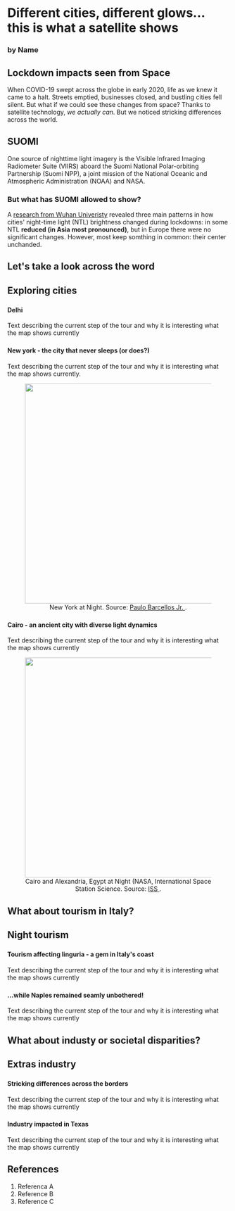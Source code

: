 # Different cities, different glows... this is what a satellite shows <!--{ as="img" data-fallback-src="" mode="hero" src="https://external-content.duckduckgo.com/iu/?u=https%3A%2F%2Fupload.wikimedia.org%2Fwikipedia%2Fcommons%2F4%2F4f%2FSummit-lake-wv-night-sky-reflection_-_West_Virginia_-_ForestWander.jpg&f=1&nofb=1&ipt=b8d7ce7f474e953355fc8e58b45c9122e6a1d4e5cafc7e8dbc6cbf48cc91e137" }-->
### by Name <!--{ style="font-size:1rem;opacity:0.7;margin-top:1rem;" }-->

## Lockdown impacts seen from Space

When COVID-19 swept across the globe in early 2020, life as we knew it came to a halt. Streets emptied, businesses closed, and bustling cities fell silent. But what if we could see these changes from space? 
Thanks to satellite technology, *we actually can*. But we noticed stricking differences across the world.

## SUOMI <!--{as="img" data-fallback-src="" src="https://external-content.duckduckgo.com/iu/?u=https%3A%2F%2Ftse4.mm.bing.net%2Fth%3Fid%3DOIP.O9XxqWTtFP4yDZqnpaaOZwHaEK%26pid%3DApi&f=1&ipt=89a678a00b9523ff430a8d47a36d664e9a21c95d388dc2c6938cd65e7871bf92" style="width: 100%"}-->
One source of nighttime light imagery is the Visible Infrared Imaging Radiometer Suite (VIIRS) aboard the Suomi National Polar-orbiting Partnership (Suomi NPP), a joint mission of the National Oceanic and Atmospheric Administration (NOAA) and NASA. 

### But what has SUOMI allowed to show?
A [research from Wuhan Univeristy](https://pmc.ncbi.nlm.nih.gov/articles/PMC8241690/)  revealed three main patterns in how cities' night-time light (NTL) brightness changed during lockdowns: in some NTL  **reduced (in Asia most pronounced)**, but in Europe there were no significant changes. However, most keep somthing in common: their center unchanded.

## Let's take a look across the word

## Exploring cities <!--{ as="eox-map" mode="tour" }-->

### <!--{ layers='[{"type":"Tile","properties":{"id":"Overlay labels"},"source":{"type":"XYZ","urls":["//s2maps-tiles.eu/wmts/1.0.0/overlay_base_bright_3857/default/g/{z}/{y}/{x}.jpg"]}},{"type":"Tile","properties":{"id":"JAXA_Nighttimelevel_Urban"},"source":{"type":"TileWMS","urls":["https://services.sentinel-hub.com/ogc/wms/0635c213-17a1-48ee-aef7-9d1731695a54"],"params":{"layers":"JAXA-NIGHTTIMELEVEL-URBAN","styles":"","format":"image/png","time":"2019-01-01T00:00:00Z"}}},{"type":"Tile","properties":{"id":"Terrain light"},"source":{"type":"XYZ","urls":["//s2maps-tiles.eu/wmts/1.0.0/terrain-light_3857/default/g/{z}/{y}/{x}.jpg"]}}]' zoom="9.9224951359818" center=[77.3150332431322,28.490762442253427] animationOptions={duration:500}}-->
#### Delhi
Text describing the current step of the tour and why it is interesting what the map shows currently


### <!--{ layers='[{"type":"Tile","properties":{"id":"Overlay labels"},"source":{"type":"XYZ","urls":["//s2maps-tiles.eu/wmts/1.0.0/overlay_base_bright_3857/default/g/{z}/{y}/{x}.jpg"]}},{"type":"Tile","properties":{"id":"JAXA_Nighttimelevel_Urban"},"source":{"type":"TileWMS","urls":["https://services.sentinel-hub.com/ogc/wms/0635c213-17a1-48ee-aef7-9d1731695a54"],"params":{"layers":"JAXA-NIGHTTIMELEVEL-URBAN","styles":"","format":"image/png","time":"2019-01-01T00:00:00Z"}}},{"type":"Tile","properties":{"id":"Terrain light"},"source":{"type":"XYZ","urls":["//s2maps-tiles.eu/wmts/1.0.0/terrain-light_3857/default/g/{z}/{y}/{x}.jpg"]}}]' zoom="10.30581710053702" center=[-73.93914817048991,40.70434299459535] animationOptions={duration:500}}-->
#### New york - the city that never sleeps (or does?)
Text describing the current step of the tour and why it is interesting what the map shows currently.

<figure style="text-align: center;">
    <img src="https://external-content.duckduckgo.com/iu/?u=https%3A%2F%2Flive.staticflickr.com%2F3626%2F3599402248_fbdc61a6d7_b.jpg&f=1&nofb=1&ipt=d2713214e7cc8b1de72992c415a0702361782d6419a8bf7600ddb04cd2c0362b"  
         style="display: block; margin: 0 auto;"
         width="500">
    <figcaption>
         New York at Night. Source:
        <a href="https://www.flickr.com/photos/paulobar/230134559/" target="_blank">
             Paulo Barcellos Jr.
        </a>.
    </figcaption>
</figure>

### <!--{ layers='[{"type":"Group","properties":{"id":"OverlayGroup","title":"Overlay Layers"},"layers":[{"type":"Tile","properties":{"id":"overlay_bright;:;EPSG:3857","title":"Overlay labels"},"source":{"type":"XYZ","url":"//s2maps-tiles.eu/wmts/1.0.0/overlay_base_bright_3857/default/g/{z}/{y}/{x}.png","projection":"EPSG:3857"}}]},{"type":"Group","properties":{"id":"AnalysisGroup","title":"Data Layers"},"layers":[{"type":"Tile","properties":{"id":"JAXA_Nighttimelevel_Urban;:;94325551-cd9f-4ff3-8060-62edb1fdb4b6;:;JAXA_Nighttimelevel_Urban;:;EPSG:3857","title":"JAXA_Nighttimelevel_Urban"},"source":{"type":"TileWMS","url":"https://services.sentinel-hub.com/ogc/wms/0635c213-17a1-48ee-aef7-9d1731695a54","projection":"EPSG:4326","tileGrid":{"tileSize":[512,512]},"params":{"LAYERS":["JAXA-NIGHTTIMELEVEL-URBAN"],"TILED":true,"TIME":"2019-01-01T00:00:00Z/2019-01-01T23:59:59Z"}}}]},{"type":"Group","properties":{"id":"BaseLayersGroup","title":"Base Layers"},"layers":[{"type":"Tile","properties":{"id":"cloudless-2023;:;EPSG:3857","title":"EOxCloudless 2023"},"source":{"type":"XYZ","url":"//s2maps-tiles.eu/wmts/1.0.0/s2cloudless-2023_3857/default/g/{z}/{y}/{x}.jpeg","projection":"EPSG:3857"}},{"type":"Tile","properties":{"id":"OSM;:;EPSG:3857","title":"OSM Background"},"source":{"type":"XYZ","url":"//s2maps-tiles.eu/wmts/1.0.0/osm_3857/default/g/{z}/{y}/{x}.jpeg","projection":"EPSG:3857"}},{"type":"Tile","properties":{"id":"terrain-light;:;EPSG:3857","title":"Terrain Light"},"source":{"type":"XYZ","url":"//s2maps-tiles.eu/wmts/1.0.0/terrain-light_3857/default/g/{z}/{y}/{x}.jpeg","projection":"EPSG:3857"}}]}]' zoom="8.809488410073238" center=[31.27284995310783,30.04510092739524] projection="" animationOptions={duration:500}}-->
#### Cairo - an ancient city with diverse light dynamics
Text describing the current step of the tour and why it is interesting what the map shows currently

<figure style="text-align: center;">
    <img src="https://external-content.duckduckgo.com/iu/?u=https%3A%2F%2Fc1.staticflickr.com%2F3%2F2861%2F12868402644_f3bf364009_b.jpg&f=1&nofb=1&ipt=9884e5795cd52879faa0a48856a6eb93593c3d3129de097859f22cdfe1bda30c"  
         style="display: block; margin: 0 auto;"
         width="500">
    <figcaption>
        Cairo and Alexandria, Egypt at Night (NASA, International Space Station Science. Source:
        <a href="https://www.flickr.com/photos/gsfc/12868402644/in/set-72157641720644305/" target="_blank">
             ISS
        </a>.
    </figcaption>
</figure>




## What about tourism in Italy?
## Night tourism  <!--{ as="eox-map" mode="tour" }-->

### <!--{ layers='[{"type":"Tile","properties":{"id":"Overlay labels"},"source":{"type":"XYZ","urls":["//s2maps-tiles.eu/wmts/1.0.0/overlay_base_bright_3857/default/g/{z}/{y}/{x}.jpg"]}},{"type":"Tile","properties":{"id":"JAXA_Nighttimelevel_Urban"},"source":{"type":"TileWMS","urls":["https://services.sentinel-hub.com/ogc/wms/0635c213-17a1-48ee-aef7-9d1731695a54"],"params":{"layers":"JAXA-NIGHTTIMELEVEL-URBAN","styles":"","format":"image/png","time":"2019-01-01T00:00:00Z"}}},{"type":"Tile","properties":{"id":"Terrain light"},"source":{"type":"XYZ","urls":["//s2maps-tiles.eu/wmts/1.0.0/terrain-light_3857/default/g/{z}/{y}/{x}.jpg"]}}]' zoom="9.231763316667596" center=[9.490442900326792,44.18310743700911] animationOptions={duration:500}}-->
#### Tourism affecting linguria - a gem in Italy's coast
Text describing the current step of the tour and why it is interesting what the map shows currently


### <!--{ layers='[{"type":"Tile","properties":{"id":"Overlay labels"},"source":{"type":"XYZ","urls":["//s2maps-tiles.eu/wmts/1.0.0/overlay_base_bright_3857/default/g/{z}/{y}/{x}.jpg"]}},{"type":"Tile","properties":{"id":"JAXA_Nighttimelevel_Urban"},"source":{"type":"TileWMS","urls":["https://services.sentinel-hub.com/ogc/wms/0635c213-17a1-48ee-aef7-9d1731695a54"],"params":{"layers":"JAXA-NIGHTTIMELEVEL-URBAN","styles":"","format":"image/png","time":"2019-01-01T00:00:00Z"}}},{"type":"Tile","properties":{"id":"Terrain light"},"source":{"type":"XYZ","urls":["//s2maps-tiles.eu/wmts/1.0.0/terrain-light_3857/default/g/{z}/{y}/{x}.jpg"]}}]' zoom="9.709836275169504" center=[14.425064279184035,40.86518279028988] animationOptions={duration:500}}-->
#### ...while Naples remained seamly unbothered!
Text describing the current step of the tour and why it is interesting what the map shows currently


## What about industy or societal disparities?
## Extras industry  <!--{ as="eox-map" mode="tour" }-->
### <!--{ layers='[{"type":"Tile","properties":{"id":"Overlay labels"},"source":{"type":"XYZ","urls":["//s2maps-tiles.eu/wmts/1.0.0/overlay_base_bright_3857/default/g/{z}/{y}/{x}.jpg"]}},{"type":"Tile","properties":{"id":"JAXA_Nighttimelevel_Urban"},"source":{"type":"TileWMS","urls":["https://services.sentinel-hub.com/ogc/wms/0635c213-17a1-48ee-aef7-9d1731695a54"],"params":{"layers":"JAXA-NIGHTTIMELEVEL-URBAN","styles":"","format":"image/png","time":"2019-01-01T00:00:00Z"}}},{"type":"Tile","properties":{"id":"Terrain light"},"source":{"type":"XYZ","urls":["//s2maps-tiles.eu/wmts/1.0.0/terrain-light_3857/default/g/{z}/{y}/{x}.jpg"]}}]' zoom="9.018274014279505" center=[34.92944497405267,33.01099679469256] animationOptions={duration:500}}-->
#### Stricking differences across the borders
Text describing the current step of the tour and why it is interesting what the map shows currently

### <!--{ layers='[{"type":"Tile","properties":{"id":"Overlay labels"},"source":{"type":"XYZ","urls":["//s2maps-tiles.eu/wmts/1.0.0/overlay_base_bright_3857/default/g/{z}/{y}/{x}.jpg"]}},{"type":"Tile","properties":{"id":"JAXA_Nighttimelevel_Urban"},"source":{"type":"TileWMS","urls":["https://services.sentinel-hub.com/ogc/wms/0635c213-17a1-48ee-aef7-9d1731695a54"],"params":{"layers":"JAXA-NIGHTTIMELEVEL-URBAN","styles":"","format":"image/png","time":"2019-01-01T00:00:00Z"}}},{"type":"Tile","properties":{"id":"Terrain light"},"source":{"type":"XYZ","urls":["//s2maps-tiles.eu/wmts/1.0.0/terrain-light_3857/default/g/{z}/{y}/{x}.jpg"]}}]' zoom="8.193021972550813" center=[-102.84620021918404,32.12946828230076] animationOptions={duration:500}}-->
#### Industry impacted in Texas
Text describing the current step of the tour and why it is interesting what the map shows currently

## References <!--{ as="div" }-->
1. Referenca A
2. Reference B
3. Reference C   